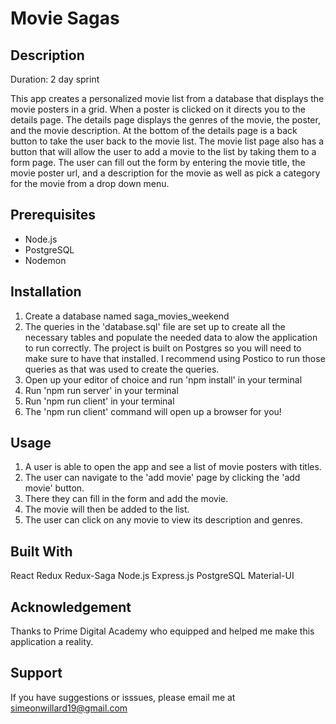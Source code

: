 # Movie Sagas


## Description

Duration: 2 day sprint

This app creates a personalized movie list from a database that displays the movie posters in a grid.  When a poster is clicked on it directs you to the details page.  The details page displays the genres of the movie, the poster, and the movie description.
At the bottom of the details page is a back button to take the user back to the movie list.  The movie list page also has a button that will allow the user to add a movie to the list by taking them to a form page.  The user can fill out the form by entering the movie title, the movie poster url, and a description for the movie as well as pick a category for the movie from a drop down menu.


## Prerequisites

- Node.js
- PostgreSQL
- Nodemon

## Installation

1. Create a database named saga_movies_weekend
2. The queries in the 'database.sql' file are set up to create all the necessary tables and populate the needed data to alow the application to run correctly.  The project is built on Postgres so you will need to make sure to have that installed.  I recommend using Postico to run those queries as that was used to create the queries.
3. Open up your editor of choice and run 'npm install' in your terminal
4. Run 'npm run server' in your terminal
5. Run 'npm run client' in your terminal
6. The 'npm run client' command will open up a browser for you!

## Usage

1. A user is able to open the app and see a list of movie posters with titles.  
2. The user can navigate to the 'add movie' page by clicking the 'add movie' button.
3. There they can fill in the form and add the movie.
4. The movie will then be added to the list.
5. The user can click on any movie to view its description and genres.

## Built With
React
Redux
Redux-Saga
Node.js
Express.js
PostgreSQL
Material-UI

## Acknowledgement
Thanks to Prime Digital Academy who equipped and helped me make this application a reality.

## Support 
If you have suggestions or isssues, please email me at simeonwillard19@gmail.com
